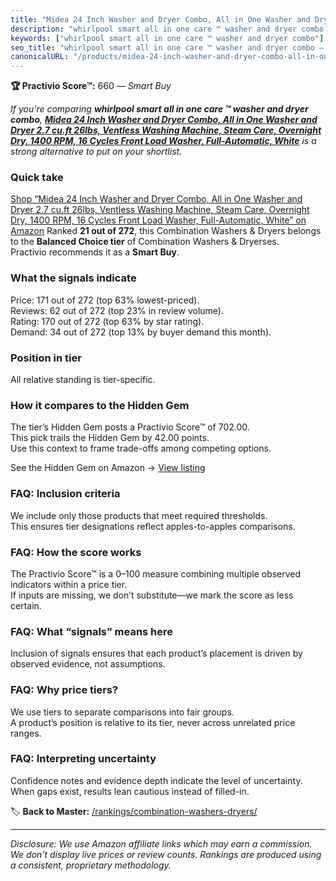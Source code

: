 ```yaml
---
title: "Midea 24 Inch Washer and Dryer Combo, All in One Washer and Dryer 2.7 cu.ft 26lbs, Ventless Washing Machine, Steam Care, Overnight Dry, 1400 RPM, 16 Cycles Front Load Washer, Full-Automatic, White"
description: "whirlpool smart all in one care ™ washer and dryer combo: Data-driven within Balanced Choice ranking using the Practivio Score™. Positioned by quality, value,…"
keywords: ["whirlpool smart all in one care ™ washer and dryer combo"]
seo_title: "whirlpool smart all in one care ™ washer and dryer combo — Smart Buy Balanced Choice (2025)"
canonicalURL: "/products/midea-24-inch-washer-and-dryer-combo-all-in-one-washer-and-dryer-27-cuft-26lbs-ventless-washing-machine-steam-care-overnight-dry-1400-rpm-16-cycles-front-load-washer-full-automatic-white-B0CX518TCS/"
---
```


**🏆 Practivio Score™:** 660 — _Smart Buy_


*If you're comparing **whirlpool smart all in one care ™ washer and dryer combo**, **[Midea 24 Inch Washer and Dryer Combo, All in One Washer and Dryer 2.7 cu.ft 26lbs, Ventless Washing Machine, Steam Care, Overnight Dry, 1400 RPM, 16 Cycles Front Load Washer, Full-Automatic, White](https://www.amazon.com/dp/B0CX518TCS?tag=practivio-20)** is a strong alternative to put on your shortlist.*
### Quick take
[Shop “Midea 24 Inch Washer and Dryer Combo, All in One Washer and Dryer 2.7 cu.ft 26lbs, Ventless Washing Machine, Steam Care, Overnight Dry, 1400 RPM, 16 Cycles Front Load Washer, Full-Automatic, White” on Amazon](https://www.amazon.com/dp/B0CX518TCS?tag=practivio-20)
Ranked **21 out of 272**, this Combination Washers & Dryers belongs to the **Balanced Choice tier** of Combination Washers & Dryerses.  
Practivio recommends it as a **Smart Buy**.

### What the signals indicate
Price: 171 out of 272 (top 63% lowest-priced).  
Reviews: 62 out of 272 (top 23% in review volume).  
Rating: 170 out of 272 (top 63% by star rating).  
Demand: 34 out of 272 (top 13% by buyer demand this month).

### Position in tier
All relative standing is tier-specific.

### How it compares to the Hidden Gem
The tier’s Hidden Gem posts a Practivio Score™ of 702.00.  
This pick trails the Hidden Gem by 42.00 points.  
Use this context to frame trade-offs among competing options.  

See the Hidden Gem on Amazon → [View listing](https://www.amazon.com/dp/B0D4282T95?tag=practivio-20)

### FAQ: Inclusion criteria
We include only those products that meet required thresholds.  
This ensures tier designations reflect apples-to-apples comparisons.

### FAQ: How the score works
The Practivio Score™ is a 0–100 measure combining multiple observed indicators within a price tier.  
If inputs are missing, we don’t substitute—we mark the score as less certain.

### FAQ: What “signals” means here
Inclusion of signals ensures that each product’s placement is driven by observed evidence, not assumptions.

### FAQ: Why price tiers?
We use tiers to separate comparisons into fair groups.  
A product’s position is relative to its tier, never across unrelated price ranges.

### FAQ: Interpreting uncertainty
Confidence notes and evidence depth indicate the level of uncertainty.  
When gaps exist, results lean cautious instead of filled-in.


🏷️ **Back to Master:** [/rankings/combination-washers-dryers/](/rankings/combination-washers-dryers/)

---
_Disclosure: We use Amazon affiliate links which may earn a commission. We don’t display live prices or review counts. Rankings are produced using a consistent, proprietary methodology._
